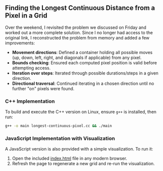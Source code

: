 ## Finding the Longest Continuous Distance from a Pixel in a Grid

Over the weekend, I revisited the problem we discussed on Friday and worked out a more complete solution. Since I no longer had access to the original link, I reconstructed the problem from memory and added a few improvements:

- **Movement directions**: Defined a container holding all possible moves (up, down, left, right, and diagonals if applicable) from any pixel.
- **Bounds checking**: Ensured each computed pixel position is valid before attempting access.
- **Iteration over steps**: Iterated through possible durations/steps in a given direction.
- **Directional traversal**: Continued iterating in a chosen direction until no further "on" pixels were found.

### C++ Implementation  

To build and execute the C++ version on Linux, ensure `g++` is installed, then run:

```bash
g++ -o main longest-continuous-pixel.cc && ./main
```  

### JavaScript Implementation with Visualization  

A JavaScript version is also provided with a simple visualization. To run it:  

1. Open the included [index.html](index.html) file in any modern browser.  
2. Refresh the page to regenerate a new grid and re-run the visualization.  